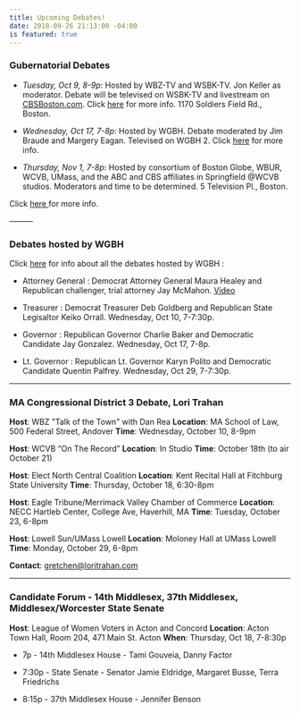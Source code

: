 ```yaml
---
title: Upcoming Debates!
date: 2018-09-26 21:13:00 -04:00
is featured: true
---
```


### Gubernatorial Debates

* *Tuesday, Oct 9, 8-9p*: Hosted by WBZ-TV and WSBK-TV. Jon Keller as moderator. Debate will be televised on WSBK-TV and livestream on [CBSBoston.com](https://boston.cbslocal.com). Click [here](https://boston.cbslocal.com/2018/10/02/massachusetts-governors-debate-wbz-charlie-baker-jay-gonalez/) for more info. 1170 Soldiers Field Rd., Boston.

* *Wednesday, Oct 17, 7-8p*:  Hosted by WGBH. Debate moderated by Jim Braude and Margery Eagan. Televised on WGBH 2.  Click [here](http://to.wgbh.org/6182D4O6o) for more info.

* *Thursday, Nov 1, 7-8p*: Hosted by consortium of Boston Globe, WBUR, WCVB, UMass, and the ABC and CBS affiliates in Springfield @WCVB studios. Moderators and time to be determined. 5 Television Pl., Boston.

Click [here ](https://www.metrowestdailynews.com/news/20180925/first-governor-debate-planned-for-oct-9)for more info.

———

### Debates hosted by WGBH

Click [here](https://www.wgbh.org/foundation/debates?utm_source=FBPAGE&utm_medium=social&utm_term=20181004&utm_content=1815508185&utm_campaign=WGBH) for info about all the debates hosted by WGBH :

* Attorney General : Democrat Attorney General Maura Healey and Republican challenger, trial attorney Jay McMahon. [Video](https://www.wgbh.org/news/local-news/2018/10/02/maura-healey-jay-mcmahon-to-debate-wednesday?utm_source=FBPAGE&utm_medium=social&utm_term=20181003&utm_content=1814285493&utm_campaign=WGBH)

* Treasurer : Democrat Treasurer Deb Goldberg and Republican State Legisaltor Keiko Orrall. Wednesday, Oct 10, 7-7:30p.

* Governor : Republican Governor Charlie Baker and Democratic Candidate Jay Gonzalez.  Wednesday, Oct 17, 7-8p.

* Lt. Governor : Republican Lt. Governor Karyn Polito and Democratic Candidate Quentin Palfrey.  Wednesday, Oct 29, 7-7:30p.

---

### MA Congressional District 3 Debate, Lori Trahan

**Host**: WBZ "Talk of the Town" with Dan Rea
**Location**: MA School of Law, 500 Federal Street, Andover
**Time**: Wednesday, October 10, 8-9pm

**Host**: WCVB “On The Record”
**Location**: In Studio
**Time**: October 18th (to air October 21)

**Host**: Elect North Central Coalition
**Location**: Kent Recital Hall at Fitchburg State University
**Time**: Thursday, October 18, 6:30-8pm

**Host**: Eagle Tribune/Merrimack Valley Chamber of Commerce
**Location**: NECC Hartleb Center, College Ave, Haverhill, MA
**Time**: Tuesday, October 23, 6-8pm

**Host**: Lowell Sun/UMass Lowell
**Location**: Moloney Hall at UMass Lowell
**Time**: Monday, October 29, 6-8pm



**Contact**: gretchen@loritrahan.com

---

### Candidate Forum - 14th Middlesex, 37th Middlesex, Middlesex/Worcester State Senate

**Host**: League of Women Voters in Acton and Concord
**Location**: Acton Town Hall, Room 204, 471 Main St. Acton
**When**: Thursday, Oct 18, 7-8:30p

* 7p - 14th Middlesex House - Tami Gouveia, Danny Factor

* 7:30p - State Senate - Senator Jamie Eldridge, Margaret Busse, Terra Friedrichs

* 8:15p - 37th Middlesex House - Jennifer Benson